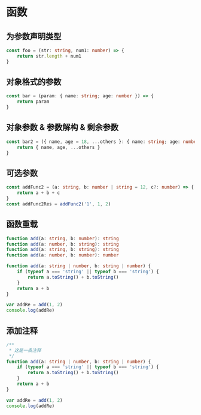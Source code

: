 # 函数

## 为参数声明类型

```typescript
const foo = (str: string, num1: number) => {
	return str.length + num1
}
```

## 对象格式的参数

```typescript
const bar = (param: { name: string; age: number }) => {
	return param
}
```

## 对象参数 & 参数解构 & 剩余参数

```typescript
const bar2 = ({ name, age = 18, ...others }: { name: string; age: number; like: string }) => {
	return { name, age, ...others }
}
```

## 可选参数

```typescript
const addFunc2 = (a: string, b: number | string = 12, c?: number) => {
	return a + b + c
}
const addFunc2Res = addFunc2('1', 1, 2)
```

## 函数重载

```typescript
function add(a: string, b: number): string
function add(a: number, b: string): string
function add(a: string, b: string): string
function add(a: number, b: number): number

function add(a: string | number, b: string | number) {
	if (typeof a === 'string' || typeof b === 'string') {
		return a.toString() + b.toString()
	}
	return a + b
}

var addRe = add(1, 2)
console.log(addRe)
```

## 添加注释

```typescript
/**
 * 这是一条注释
 */
function add(a: string | number, b: string | number) {
	if (typeof a === 'string' || typeof b === 'string') {
		return a.toString() + b.toString()
	}
	return a + b
}

var addRe = add(1, 2)
console.log(addRe)
```
